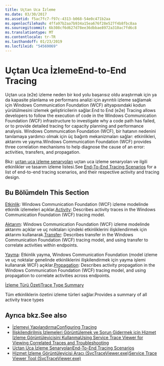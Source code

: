 ```yaml
---
title: Uçtan Uca İzleme
ms.date: 03/30/2017
ms.assetid: f5ac7fc7-f97c-4313-b068-54e0c471b2aa
ms.openlocfilehash: 4ffa97b2aa7b934a15ea676f28e527f4b8fbc8aa
ms.sourcegitcommit: 6b308cf6d627d78ee36dbbae8972a310ac7fd6c8
ms.translationtype: MT
ms.contentlocale: tr-TR
ms.lasthandoff: 01/23/2019
ms.locfileid: "54569069"
---
```

# <a name="end-to-end-tracing"></a><span data-ttu-id="69548-102">Uçtan Uca İzleme</span><span class="sxs-lookup"><span data-stu-id="69548-102">End-to-End Tracing</span></span>
<span data-ttu-id="69548-103">Uçtan uca (e2e) izleme neden bir kod yolu başarısız oldu araştırmak için ya da kapasite planlama ve performans analizi için ayrıntılı izleme sağlamak için Windows Communication Foundation (WCF) altyapısındaki kodun yürütülmesini izlemek geliştiricilerin sağlar.</span><span class="sxs-lookup"><span data-stu-id="69548-103">End to End (e2e) Tracing allows developers to follow the execution of code in the Windows Communication Foundation (WCF) infrastructure to investigate why a code path has failed, or to provide detailed tracing for capacity planning and performance analysis.</span></span> <span data-ttu-id="69548-104">Windows Communication Foundation (WCF), bir hatanın nedenini tanılamaya yardımcı olmak için üç bağıntı mekanizmaları sağlar: etkinlikleri, aktarımı ve yayma.</span><span class="sxs-lookup"><span data-stu-id="69548-104">Windows Communication Foundation (WCF) provides three correlation mechanisms to help diagnose the cause of an error: activities, transfers, and propagation.</span></span>  
  
 <span data-ttu-id="69548-105">Bkz: [uçtan uca izleme senaryoları](../../../../../docs/framework/wcf/diagnostics/tracing/end-to-end-tracing-scenarios.md) uçtan uca izleme senaryoları ve ilgili etkinlikler ve tasarım izleme listesi.</span><span class="sxs-lookup"><span data-stu-id="69548-105">See [End-To-End Tracing Scenarios](../../../../../docs/framework/wcf/diagnostics/tracing/end-to-end-tracing-scenarios.md) for a list of end-to-end tracing scenarios, and their respective activity and tracing design.</span></span>  
  
## <a name="in-this-section"></a><span data-ttu-id="69548-106">Bu Bölümde</span><span class="sxs-lookup"><span data-stu-id="69548-106">In This Section</span></span>  
 <span data-ttu-id="69548-107">[Etkinlik](../../../../../docs/framework/wcf/diagnostics/tracing/activity.md):  Windows Communication Foundation (WCF) izleme modelinde etkinlik izlemeleri açıklar.</span><span class="sxs-lookup"><span data-stu-id="69548-107">[Activity](../../../../../docs/framework/wcf/diagnostics/tracing/activity.md):  Describes activity traces in the Windows Communication Foundation (WCF) tracing model.</span></span>  
  
 <span data-ttu-id="69548-108">[Aktarım](../../../../../docs/framework/wcf/diagnostics/tracing/transfer.md):  Windows Communication Foundation (WCF) izleme modelinde aktarımı açıklar ve uç noktaları içindeki etkinliklerini ilişkilendirmek için aktarımı kullanarak.</span><span class="sxs-lookup"><span data-stu-id="69548-108">[Transfer](../../../../../docs/framework/wcf/diagnostics/tracing/transfer.md):  Describes transfer in the Windows Communication Foundation (WCF) tracing model, and using transfer to correlate activities within endpoints.</span></span>  
  
 <span data-ttu-id="69548-109">[Yayma](../../../../../docs/framework/wcf/diagnostics/tracing/propagation.md):  Etkinlik yayma, Windows Communication Foundation (model izleme ve uç noktalar genelinde etkinliklerini ilişkilendirmek için yayma işlemi kullanarak WCF) açıklar.</span><span class="sxs-lookup"><span data-stu-id="69548-109">[Propagation](../../../../../docs/framework/wcf/diagnostics/tracing/propagation.md):  Describes activity propagation in the Windows Communication Foundation (WCF) tracing model, and using propagation to correlate activities across endpoints.</span></span>  
  
 [<span data-ttu-id="69548-110">İzleme Türü Özeti</span><span class="sxs-lookup"><span data-stu-id="69548-110">Trace Type Summary</span></span>](../../../../../docs/framework/wcf/diagnostics/tracing/trace-type-summary.md)  
  
 <span data-ttu-id="69548-111">Tüm etkinliklerin özetini izleme türleri sağlar.</span><span class="sxs-lookup"><span data-stu-id="69548-111">Provides a summary of all activity trace types</span></span>  
  
## <a name="see-also"></a><span data-ttu-id="69548-112">Ayrıca bkz.</span><span class="sxs-lookup"><span data-stu-id="69548-112">See also</span></span>
- [<span data-ttu-id="69548-113">İzlemeyi Yapılandırma</span><span class="sxs-lookup"><span data-stu-id="69548-113">Configuring Tracing</span></span>](../../../../../docs/framework/wcf/diagnostics/tracing/configuring-tracing.md)
- [<span data-ttu-id="69548-114">İlişkilendirilmiş İzlemeleri Görüntülemek ve Sorun Gidermek için Hizmet İzleme Görüntüleyicisini Kullanma</span><span class="sxs-lookup"><span data-stu-id="69548-114">Using Service Trace Viewer for Viewing Correlated Traces and Troubleshooting</span></span>](../../../../../docs/framework/wcf/diagnostics/tracing/using-service-trace-viewer-for-viewing-correlated-traces-and-troubleshooting.md)
- [<span data-ttu-id="69548-115">Uçtan Uca İzleme Senaryoları</span><span class="sxs-lookup"><span data-stu-id="69548-115">End-To-End Tracing Scenarios</span></span>](../../../../../docs/framework/wcf/diagnostics/tracing/end-to-end-tracing-scenarios.md)
- [<span data-ttu-id="69548-116">Hizmet İzleme Görüntüleyicisi Aracı (SvcTraceViewer.exe)</span><span class="sxs-lookup"><span data-stu-id="69548-116">Service Trace Viewer Tool (SvcTraceViewer.exe)</span></span>](../../../../../docs/framework/wcf/service-trace-viewer-tool-svctraceviewer-exe.md)
